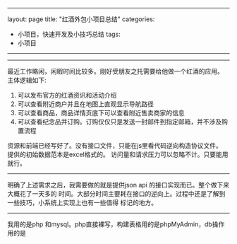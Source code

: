 
---
layout: page
title: "红酒外包小项目总结"
categories:
- 小项目，快速开发及小技巧总结
tags:
- 小项目
---


---
最近工作略闲，闲暇时间比较多。刚好受朋友之托需要给他做一个红酒的应用。
主体逻辑如下:
1. 可以发布官方的红酒资讯和活动介绍
2. 可以查看附近商户并且在地图上直观显示导航路径
3. 可以查看商品，商品详情页底下可以查看附近售卖商家的信息
4. 可以查看纪念品并订购。订购仅仅只是发送一封邮件到指定邮箱，并不涉及购置流程

资源和前端已经写好了。没有接口文件，只能在js里看代码逆向构造协议文件。
提供的初始数据范本是excel格式的。 访问量和请求压力可以忽略不计。只要能用就行。



---
明确了上述需求之后，我需要做的就是提供json api 的接口实现而已。整个做下来大概花了一天多的
时间。大部分时间主要耗在接口的逆向上。过程中还是了解到一些技巧，小系统上实现上也有一些值得
标记的地方。

---
我用的是php 和mysql。php直接裸写，构建表格用的是phpMyAdmin，db操作用的是
